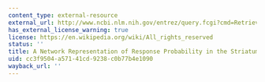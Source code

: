 ```yaml
---
content_type: external-resource
external_url: http://www.ncbi.nlm.nih.gov/entrez/query.fcgi?cmd=Retrieve&db=PubMed&dopt=Citation&list_uids=11906702
has_external_license_warning: true
license: https://en.wikipedia.org/wiki/All_rights_reserved
status: ''
title: A Network Representation of Response Probability in the Striatum
uid: cc3f9504-a571-41cd-9238-c0b77b4e1090
wayback_url: ''
---
```

